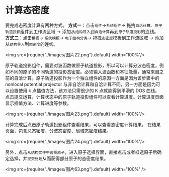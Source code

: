 # 计算态密度

要完成态密度计算有两种方式。
**方式一**：点击`组件`→`系统组件`→ 拖拽`自洽计算`、`原子轨道投影`组件到工作流区域 → 添加从`结构导入`到`自洽计算`再到`原子轨道投影`的连线。
**方式二**：点击`模板`→ `系统模板`→ `电子结构分类`→ 拖拽`态密度`模板到工作流区域 → 添加从`结构导入`到`态密度`的连线。

<img src={require("./images/图片22.png").default} width='100%'/>   

原子轨道投影组件，需要对波函数做原子轨道投影，所以可以计算分波态密度，例如不同的原子的不同轨道的投影态密度。必须输入波函数和本征能量，通常来自之前的自洽计算。原子轨道投影作为一个独立组件的原因一方面是因为该步骤中的 nonlocal potential projector 与非自洽计算和自洽计算不同，另一方面是因为可以设置使用 k 点插值方法，该方法只需很少的 K 点就能得到平滑的 DOS 曲线。
点击提交运算，计算状态中的原子轨道投影组件可以查看计算进度。计算进度页面显示插值方法、计算进度等参数。

<img src={require("./images/图片23.png").default} width='100%'/>   

计算完成后点击原子轨道投影组件查看结果，可以查看态密度计算结果。
在结果页面，包含总态密度、分波态密度、局域态密度结果。

<img src={require("./images/图片24.png").default} width='100%'/>   

另外，点击`从结构文件中选择原子`，进入原子选择界面，直接点击或者框选原子后确定选择，并`提交处理`从而获得部分原子的态密度结果。

<img src={require("./images/图片63.png").default} width='100%' />   


